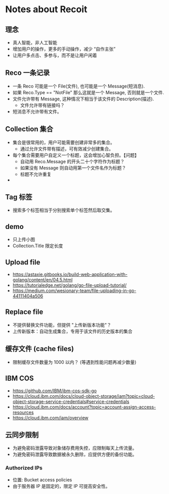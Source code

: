 # Notes about Recoit



## 理念

- 真人智能，非人工智能
- 增加用户的操作，更多的手动操作，减少 “自作主张”
- 让用户多点击、多参与，而不是让用户闲着



## Reco 一条记录

- 一条 Reco 可能是一个 File(文件), 也可能是一个 Message(短消息).
- 如果 Reco.Type == "NotFile" 那么这就是一个 Message, 否则就是一个文件.
- 文件允许带有 Message, 这种情况下相当于该文件的 Description(描述).
  - 文件允许带有链接吗？
- 短消息不允许带有文件。



## Collection 集合

- 集合是很常用的，用户可能需要创建非常多的集合。
  - 通过允许文件带有描述，可有效减少创建集合。
- 每个集合需要用户自定义一个标题，这会增加心智负担。【问题】
  - 自动用 Reco.Message 的开头二十个字符作为标题？
  - 如果没有 Message 则自动用第一个文件名作为标题？
  - 标题不允许重复
- 



## Tag 标签

- 搜索多个标签相当于分别搜索单个标签然后取交集。



## demo

- 只上传小图
- Collection.Title 限定长度



## Upload file

- https://astaxie.gitbooks.io/build-web-application-with-golang/content/en/04.5.html
- https://tutorialedge.net/golang/go-file-upload-tutorial/
- https://medium.com/wesionary-team/file-uploading-in-go-44111404a506



## Replace file

- 不提供替换文件功能，但提供 "上传新版本功能"？
- 上传新版本：自动生成集合，专用于该文件的历史版本的集合



## 缓存文件 (cache files)

- 限制缓存文件数量为 1000 以内？ (等遇到性能问题再减少数量)



## IBM COS

- https://github.com/IBM/ibm-cos-sdk-go
- https://cloud.ibm.com/docs/cloud-object-storage/iam?topic=cloud-object-storage-service-credentials#service-credentials
- https://cloud.ibm.com/docs/account?topic=account-assign-access-resources
- https://cloud.ibm.com/iam/overview



## 云同步限制

- 为避免密码泄露导致对象储存费用失控，应限制每天上传流量。
- 为避免密码泄露导致数据被永久删除，应提供方便的备份功能。

### Authorized IPs

- 位置: Bucket access policies
- 由于服务器 IP 是固定的，限定 IP 可提高安全性。

